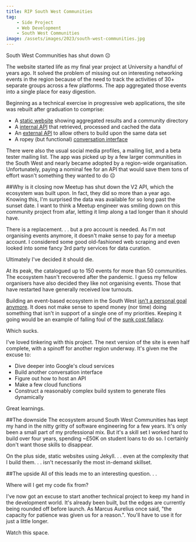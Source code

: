 ```yaml
---
title: RIP South West Communities
tag:
    - Side Project
    - Web Development
    - South West Communities
image: /assets/images/2023/south-west-communities.jpg
---
```


South West Communities has shut down ☹️

The website started life as my final year project at University a handful of years ago. It solved the problem of missing out on interesting networking events in the region because of the need to track the activities of 30+ separate groups across a few platforms. The app aggregated those events into a single place for easy digestion. 

Beginning as a technical exercise in progressive web applications, the site was rebuilt after graduation to comprise:

- A [static website](https://github.com/south-west-communities/website) showing aggregated results and a community directory
- A [internal API](https://github.com/south-west-communities/sw-communities-internal-api) that retrieved, processed and cached the data
- An [external API](https://github.com/south-west-communities/public-api) to allow others to build upon the same data set
- A ropey (but functional) [conversation interface](https://github.com/south-west-communities/conversational-interface)

There were also the usual social media profiles, a mailing list, and a beta tester mailing list. The app was picked up by a few larger communities in the South West and nearly became adopted by a region-wide organisation. Unfortunately, paying a nominal fee for an API that would save them tons of effort wasn't something they wanted to do ☹️

##Why is it closing now
Meetup has shut down the V2 API, which the ecosystem was built upon. In fact, they did so more than a year ago. Knowing this, I'm surprised the data was available for so long past the sunset date. I want to think a Meetup engineer was smiling down on this community project from afar, letting it limp along a tad longer than it should have. 

There is a replacement. . . but a pro account is needed. As I'm not organising events anymore, it doesn't make sense to pay for a meetup account. I considered some good old-fashioned web scraping and even looked into some fancy 3rd party services for data curation. 

Ultimately I've decided it should die.

At its peak, the catalogued up to 150 events for more than 50 communities. The ecosystem hasn't recovered after the pandemic. I guess my fellow organisers have also decided they like not organising events. Those that have restarted have generally received low turnouts.

Building an event-based ecosystem in the South West [isn't a personal goal anymore](https://tonyedwardspz.co.uk/blog/your-best-thinking/). It does not make sense to spend money (nor time) doing something that isn't in support of a single one of my priorities. Keeping it going would be an example of falling foul of the [sunk cost fallacy](https://en.wikipedia.org/wiki/Sunk_cost).

Which sucks.

I've loved tinkering with this project. The next version of the site is even half complete, with a spinoff for another region underway. It's given me the excuse to:

- Dive deeper into Google's cloud services
- Build another conversation interface
- Figure out how to host an API
- Make a few cloud functions
- Construct a reasonably complex build system to generate files dynamically

Great learnings.

##The downside
The ecosystem around South West Communities has kept my hand in the nitty gritty of software engineering for a few years. It's only been a small part of my professional mix. But it's a skill set I worked hard to build over four years, spending ~£50K on student loans to do so. I certainly don't want those skills to disappear.

On the plus side, static websites using Jekyll. . . even at the complexity that I build them. . . isn't necessarily the most in-demand skillset.

##The upside
All of this leads me to an interesting question. . . 

Where will I get my code fix from?

I've now got an excuse to start another technical project to keep my hand in the development world. It's already been built, but the edges are currently being rounded off before launch. As Marcus Aurelius once said, "the capacity for patience was given us for a reason.". You'll have to use it for just a little longer.

Watch this space.
